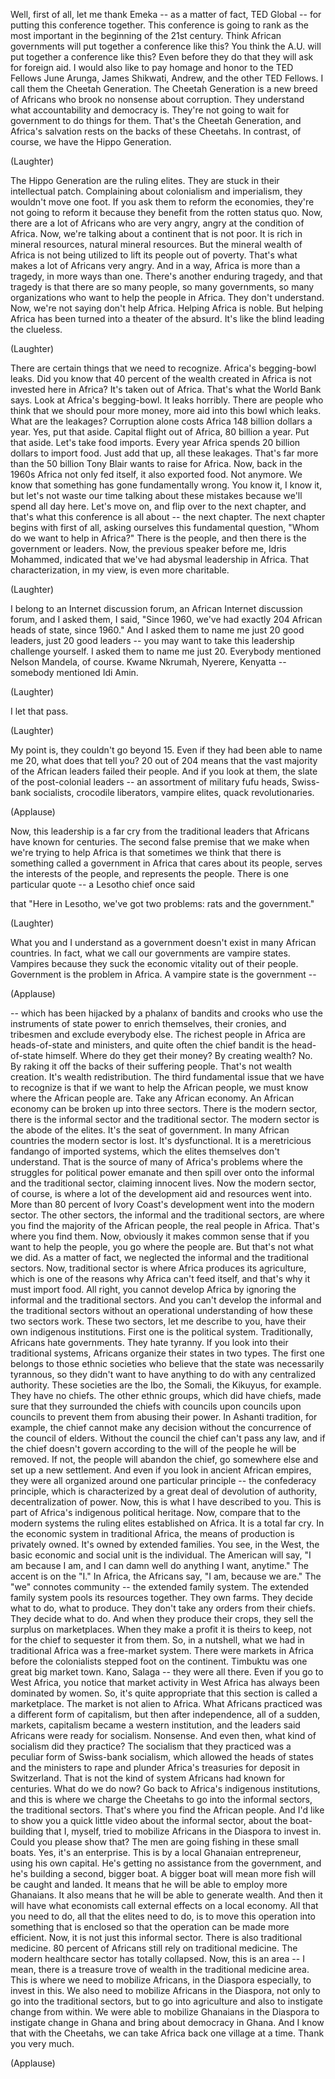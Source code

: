 
Well, first of all, let me thank Emeka -- as a matter of fact,
TED Global -- for putting this conference together.
This conference is going to rank as the most important
in the beginning of the 21st century.
Think African governments will put together a conference like this?
You think the A.U. will put together a conference like this?
Even before they do that they will ask for foreign aid.
I would also like to pay homage and honor to the TED Fellows
June Arunga, James Shikwati, Andrew, and the other TED Fellows.
I call them the Cheetah Generation.
The Cheetah Generation is a new breed of Africans
who brook no nonsense about corruption.
They understand what accountability and democracy is.
They&#39;re not going to wait for government to do things for them.
That&#39;s the Cheetah Generation,
and Africa&#39;s salvation rests on the backs of these Cheetahs.
In contrast, of course, we have the Hippo Generation.

(Laughter)

The Hippo Generation are the ruling elites.
They are stuck in their intellectual patch.
Complaining about colonialism and imperialism,
they wouldn&#39;t move one foot.
If you ask them to reform the economies,
they&#39;re not going to reform it
because they benefit from the rotten status quo.
Now, there are a lot of Africans who are very angry,
angry at the condition of Africa.
Now, we&#39;re talking about a continent that is not poor.
It is rich in mineral resources, natural mineral resources.
But the mineral wealth of Africa is not being utilized
to lift its people out of poverty.
That&#39;s what makes a lot of Africans very angry.
And in a way, Africa is more than a tragedy, in more ways than one.
There&#39;s another enduring tragedy, and that tragedy is that
there are so many people, so many governments,
so many organizations who want to help the people in Africa.
They don&#39;t understand.
Now, we&#39;re not saying don&#39;t help Africa.
Helping Africa is noble.
But helping Africa has been turned into a theater of the absurd.
It&#39;s like the blind leading the clueless.

(Laughter)

There are certain things that we need to recognize.
Africa&#39;s begging-bowl leaks.
Did you know that 40 percent of the wealth created in Africa
is not invested here in Africa?
It&#39;s taken out of Africa.
That&#39;s what the World Bank says.
Look at Africa&#39;s begging-bowl.
It leaks horribly.
There are people who think that we should pour more money,
more aid into this bowl which leaks.
What are the leakages?
Corruption alone costs Africa 148 billion dollars a year.
Yes, put that aside.
Capital flight out of Africa, 80 billion a year.
Put that aside.
Let&#39;s take food imports.
Every year Africa spends 20 billion dollars to import food.
Just add that up, all these leakages.
That&#39;s far more than the 50 billion Tony Blair wants to raise for Africa.
Now, back in the 1960s Africa not only fed itself,
it also exported food.
Not anymore.
We know that something has gone fundamentally wrong.
You know it, I know it, but let&#39;s not waste our time
talking about these mistakes because we&#39;ll spend all day here.
Let&#39;s move on, and flip over to the next chapter,
and that&#39;s what this conference is all about -- the next chapter.
The next chapter begins with first of all, asking ourselves
this fundamental question,
&quot;Whom do we want to help in Africa?&quot;
There is the people, and then there is the government or leaders.
Now, the previous speaker before me,
Idris Mohammed, indicated that
we&#39;ve had abysmal leadership in Africa.
That characterization, in my view, is even more charitable.

(Laughter)

I belong to an Internet discussion forum,
an African Internet discussion forum,
and I asked them, I said, &quot;Since 1960, we&#39;ve had exactly
204 African heads of state, since 1960.&quot;
And I asked them to name me just 20 good leaders,
just 20 good leaders --
you may want to take this leadership challenge yourself.
I asked them to name me just 20.
Everybody mentioned Nelson Mandela, of course.
Kwame Nkrumah, Nyerere, Kenyatta -- somebody mentioned Idi Amin.

(Laughter)

I let that pass.

(Laughter)

My point is, they couldn&#39;t go beyond 15.
Even if they had been able to name me 20,
what does that tell you?
20 out of 204 means that the vast majority
of the African leaders failed their people.
And if you look at them, the slate of the post-colonial leaders --
an assortment of military fufu heads,
Swiss-bank socialists, crocodile liberators, vampire elites,
quack revolutionaries.

(Applause)

Now, this leadership is a far cry from the traditional leaders
that Africans have known for centuries.
The second false premise that we make
when we&#39;re trying to help Africa
is that sometimes we think that there is something called
a government in Africa that cares about its people,
serves the interests of the people, and represents the people.
There is one particular quote -- a Lesotho chief once said

that &quot;Here in Lesotho, we&#39;ve got two problems:
rats and the government.&quot;

(Laughter)

What you and I understand as a government
doesn&#39;t exist in many African countries.
In fact, what we call our governments are vampire states.
Vampires because they suck
the economic vitality out of their people.
Government is the problem in Africa.
A vampire state is the government --

(Applause)

-- which has been hijacked by a phalanx of bandits and crooks
who use the instruments of state power to enrich themselves,
their cronies, and tribesmen and exclude everybody else.
The richest people in Africa are heads-of-state and ministers,
and quite often the chief bandit is the head-of-state himself.
Where do they get their money?
By creating wealth?
No.
By raking it off the backs of their suffering people.
That&#39;s not wealth creation. It&#39;s wealth redistribution.
The third fundamental issue that we have to recognize
is that if we want to help the African people,
we must know where the African people are.
Take any African economy.
An African economy can be broken up into three sectors.
There is the modern sector, there is the informal sector
and the traditional sector.
The modern sector is the abode of the elites.
It&#39;s the seat of government.
In many African countries the modern sector is lost.
It&#39;s dysfunctional.
It is a meretricious fandango of imported systems,
which the elites themselves don&#39;t understand.
That is the source of many of Africa&#39;s problems
where the struggles for political power emanate
and then spill over onto the informal and the traditional sector,
claiming innocent lives.
Now the modern sector, of course,
is where a lot of the development aid and resources went into.
More than 80 percent of Ivory Coast&#39;s development
went into the modern sector.
The other sectors, the informal and the traditional sectors,
are where you find the majority of the African people,
the real people in Africa. That&#39;s where you find them.
Now, obviously it makes common sense
that if you want to help the people, you go where the people are.
But that&#39;s not what we did.
As a matter of fact,
we neglected the informal and the traditional sectors.
Now, traditional sector is where Africa produces its agriculture,
which is one of the reasons why Africa can&#39;t feed itself,
and that&#39;s why it must import food.
All right, you cannot develop Africa by ignoring
the informal and the traditional sectors.
And you can&#39;t develop the informal and the traditional sectors
without an operational understanding of how these two sectors work.
These two sectors, let me describe to you,
have their own indigenous institutions.
First one is the political system.
Traditionally, Africans hate governments. They hate tyranny.
If you look into their traditional systems,
Africans organize their states in two types.
The first one belongs to those ethnic societies
who believe that the state was necessarily tyrannous,
so they didn&#39;t want to have anything to do
with any centralized authority.
These societies are the Ibo, the Somali, the Kikuyus,
for example. They have no chiefs.
The other ethnic groups, which did have chiefs,
made sure that they surrounded the chiefs
with councils upon councils upon councils
to prevent them from abusing their power.
In Ashanti tradition, for example,
the chief cannot make any decision
without the concurrence of the council of elders.
Without the council the chief can&#39;t pass any law,
and if the chief doesn&#39;t govern according to the will of the people
he will be removed.
If not, the people will abandon the chief,
go somewhere else and set up a new settlement.
And even if you look in ancient African empires,
they were all organized around one particular principle --
the confederacy principle,
which is characterized by a great deal of devolution of authority,
decentralization of power.
Now, this is what I have described to you.
This is part of Africa&#39;s indigenous political heritage.
Now, compare that to the modern systems
the ruling elites established on Africa.
It is a total far cry.
In the economic system in traditional Africa,
the means of production is privately owned.
It&#39;s owned by extended families.
You see, in the West, the basic economic and social unit
is the individual.
The American will say, &quot;I am because I am,
and I can damn well do anything I want, anytime.&quot;
The accent is on the &quot;I.&quot;
In Africa, the Africans say, &quot;I am, because we are.&quot;
The &quot;we&quot; connotes community -- the extended family system.
The extended family system pools its resources together.
They own farms. They decide what to do, what to produce.
They don&#39;t take any orders from their chiefs.
They decide what to do.
And when they produce their crops, they sell the surplus
on marketplaces.
When they make a profit it is theirs to keep,
not for the chief to sequester it from them.
So, in a nutshell, what we had in traditional Africa
was a free-market system.
There were markets in Africa
before the colonialists stepped foot on the continent.
Timbuktu was one great big market town.
Kano, Salaga -- they were all there.
Even if you go to West Africa, you notice that market activity
in West Africa has always been dominated by women.
So, it&#39;s quite appropriate that this section is called
a marketplace.
The market is not alien to Africa.
What Africans practiced was a different form of capitalism,
but then after independence, all of a sudden,
markets, capitalism became a western institution,
and the leaders said Africans were ready for socialism.
Nonsense.
And even then, what kind of socialism did they practice?
The socialism that they practiced was a peculiar form of
Swiss-bank socialism,
which allowed the heads of states and the ministers
to rape and plunder Africa&#39;s
treasuries for deposit in Switzerland.
That is not the kind of system Africans had known for centuries.
What do we do now?
Go back to Africa&#39;s indigenous institutions,
and this is where we charge the Cheetahs to go into the informal sectors,
the traditional sectors.
That&#39;s where you find the African people.
And I&#39;d like to show you a quick little video
about the informal sector, about the boat-building
that I, myself, tried to mobilize Africans in the Diaspora
to invest in.
Could you please show that?
The men are going fishing in these small boats.
Yes, it&#39;s an enterprise.
This is by a local Ghanaian entrepreneur, using his own capital.
He&#39;s getting no assistance from the government,
and he&#39;s building a second, bigger boat.
A bigger boat will mean more fish will be caught and landed.
It means that he will be able to employ more Ghanaians.
It also means that he will be able to generate wealth.
And then it will have what economists call
external effects on a local economy.
All that you need to do, all that the elites need to do,
is to move this operation into something that is enclosed
so that the operation can be made more efficient.
Now, it is not just this informal sector.
There is also traditional medicine.
80 percent of Africans still rely on traditional medicine.
The modern healthcare sector has totally collapsed.
Now, this is an area -- I mean, there is a treasure trove of wealth
in the traditional medicine area.
This is where we need to mobilize Africans,
in the Diaspora especially, to invest in this.
We also need to mobilize Africans in the Diaspora,
not only to go into the traditional sectors,
but to go into agriculture and also to instigate change from within.
We were able to mobilize Ghanaians in the Diaspora
to instigate change in Ghana and bring about democracy in Ghana.
And I know that with the Cheetahs, we can take Africa back
one village at a time.
Thank you very much.

(Applause)

